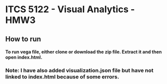 # ITCS 5122 - Visual Analytics - HMW3
## How to run
#### To run vega file, either clone or download the zip file. Extract it and then open index.html.
### Note: I have also added visualization.json file but have not linked to index.html because of some errors.
